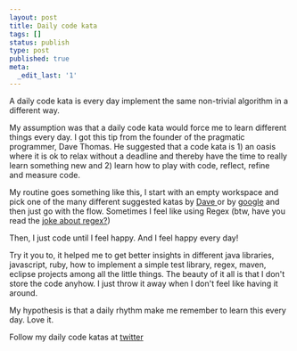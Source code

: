 ```yaml
---
layout: post
title: Daily code kata
tags: []
status: publish
type: post
published: true
meta:
  _edit_last: '1'
---
```

A daily code kata is every day implement the same non-trivial algorithm in a different way.

My assumption was that a daily code kata would force me to learn different things every day. I got this tip from the founder of the pragmatic programmer, Dave Thomas. He suggested that a code kata is 1) an oasis where it is ok to relax without a deadline and thereby have the time to really learn something new and 2) learn how to play with code, reflect, refine and measure code.

My routine goes something like this, I start with an empty workspace and pick one of the many different suggested katas by <a title="Daves katas" href="http://codekata.pragprog.com/2007/01/code_kata_backg.html" target="_blank">Dave </a> or by <a title="Google" href="http://www.google.se/search?sourceid=chrome&amp;ie=UTF-8&amp;q=codekata" target="_blank">google</a> and then just go with the flow. Sometimes I feel like using Regex (btw, have you read the <a title="How ‘Derive scope from Goal’ helped my client to choose a non-technical solution" href="http://gunnarahlberg.com/2011/06/21/regex-joke/" target="_blank">joke about regex?</a>)

Then, I just code until I feel happy. And I feel happy every day!

Try it you to, it helped me to get better insights in different java libraries, javascript, ruby, how to implement a simple test library, regex, maven, eclipse projects among all the little things. The beauty of it all is that I don't store the code anyhow. I just throw it away when I don't feel like having it around.

My hypothesis is that a daily rhythm make me remember to learn this every day. Love it.

Follow my daily code katas at <a title="Twitter search" href="http://twitter.com/#!/search/%23codekata%20gunnarahlberg" target="_blank">twitter</a>
